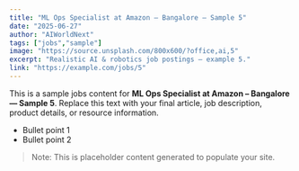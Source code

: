 ```yaml
---
title: "ML Ops Specialist at Amazon – Bangalore — Sample 5"
date: "2025-06-27"
author: "AIWorldNext"
tags: ["jobs","sample"]
image: "https://source.unsplash.com/800x600/?office,ai,5"
excerpt: "Realistic AI & robotics job postings — example 5."
link: "https://example.com/jobs/5"
---
```


This is a sample jobs content for **ML Ops Specialist at Amazon – Bangalore — Sample 5**. Replace this text with your final article, job description, product details, or resource information.

- Bullet point 1
- Bullet point 2

> Note: This is placeholder content generated to populate your site.
